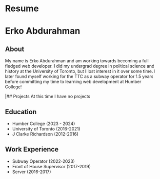 # Resume
# Erko Abdurahman

## About
My name is Erko Abdurahman and am working towards becoming a full fledged web developer. I did my undergrad degree in political science and history at the University of Toronto, but I lost interest in it over some time. I later found myself working for the TTC as a subway operator for 1.5 years before committing my time to learning web development at Humber College!

|## Projects
At this time  I have no projects

## Education
- Humber College (2023 - 2024)
- University of Toronto (2016-2021)
- J Clarke Richardson (2012-2016)

## Work Experience
- Subway Operator (2022-2023)
- Front of House Supervisor (2017-2019)
- Server (2016-2017)
